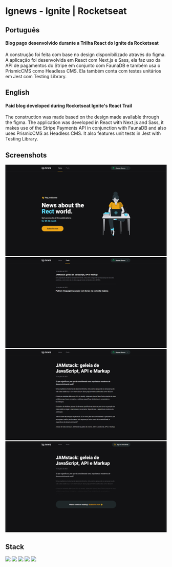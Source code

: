# Ignews - Ignite | Rocketseat

## Português

#### Blog pago desenvolvido durante a Trilha React do Ignite da Rocketseat

A construção foi feita com base no design disponibilizado através do figma. A aplicação foi desenvolvida em React com Next.js e Sass, ela faz uso da API de pagamentos do Stripe em conjunto com FaunaDB e também usa o PrismicCMS como Headless CMS. Ela também conta com testes unitários em Jest com Testing Library.

## English

#### Paid blog developed during Rocketseat Ignite's React Trail

The construction was made based on the design made available through the figma. The application was developed in React with Next.js and Sass, it makes use of the Stripe Payments API in conjunction with FaunaDB and also uses PrismicCMS as Headless CMS. It also features unit tests in Jest with Testing Library.

## Screenshots

<div align="center">
    <div>
        <img width="600px" src="./public/ignews-1.png" alt="Print da página home rodando na web"/>
        <img width="600px" src="./public/ignews-2.png" alt="Print da página de posts rodando na web"/>
        <img width="600px" src="./public/ignews-3.png" alt="Print da página com o conteúdo de um post selecionado com o usuário logado rodando na web"/>
        <img width="600px" src="./public/ignews-4.png" alt="Print da página com o conteúdo de um post selecionado com o usuário não logado rodando na web"/>
    </div>
</div>

## Stack

<img width="30px" src="https://xesque.rocketseat.dev/platform/tech/typescript.svg"/> <img width="30px" src="https://xesque.rocketseat.dev/platform/tech/reactjs.svg"/> <img width="30px" src="https://cdn.jsdelivr.net/gh/devicons/devicon/icons/sass/sass-original.svg" /> <img width="31px" src="https://xesque.rocketseat.dev/platform/tech/nextjs.svg"/> <img width="30px" src="https://xesque.rocketseat.dev/platform/tech/faunadb.svg"/>
